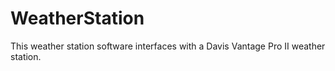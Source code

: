 # WeatherStation
This weather station software interfaces with a Davis Vantage Pro II weather station.
